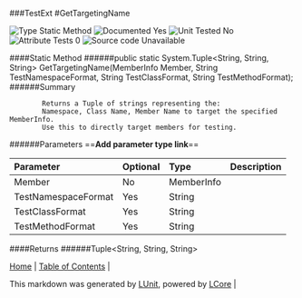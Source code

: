 ###TestExt
#GetTargetingName

![Type Static Method](http://b.repl.ca/v1/Type-Static%20Method-lightgrey.png) ![Documented Yes](http://b.repl.ca/v1/Documented-Yes-brightgreen.png) ![Unit Tested No](http://b.repl.ca/v1/Unit%20Tested-No-lightgrey.png) ![Attribute Tests 0](http://b.repl.ca/v1/Attribute%20Tests-0-lightgrey.png) ![Source code Unavailable](http://b.repl.ca/v1/Source%20code-Unavailable-red.png)

####Static Method
######public static System.Tuple<String, String, String> GetTargetingName(MemberInfo Member, String TestNamespaceFormat, String TestClassFormat, String TestMethodFormat);
######Summary

            Returns a Tuple of strings representing the:
            Namespace, Class Name, Member Name to target the specified MemberInfo.
            Use this to directly target members for testing.
            
######Parameters
==__Add parameter type link__==

Parameter | Optional | Type | Description
:---  | :---  | :---  | :--- 
Member | No | MemberInfo | 
TestNamespaceFormat | Yes | String | 
TestClassFormat | Yes | String | 
TestMethodFormat | Yes | String | 

####Returns
######Tuple<String, String, String>


[Home](../../README.md) | [Table of Contents](../../TableOfContents.md) | 


This markdown was generated by [LUnit](https://github.com/CodeSingularity/LUnit), powered by [LCore](https://github.com/CodeSingularity/LCore) | 

